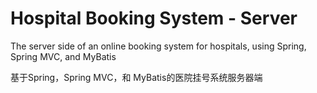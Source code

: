 # Hospital Booking System - Server
The server side of an online booking system for hospitals, using Spring, Spring MVC, and MyBatis

基于Spring，Spring MVC，和 MyBatis的医院挂号系统服务器端
